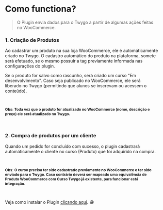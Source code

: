# Como functiona?

> O Plugin envia dados para o Twygo a partir de algumas ações feitas no WooCommerce.

### 1. Criação de Produtos

Ao cadastrar um produto na sua loja WooCommerce, ele é automáticamente criado no Twygo.
O cadastro automático do produto na plataforma, somete será efetuado, se o mesmo possuir a tag previamente informada nas configurações do plugin.

Se o produto for salvo como rascunho, será criado um curso "Em desenvolvimento". Caso seja publicado no WooCommerce, ele será liberado no Twygo (permitindo que alunos se inscrevam ou acessem o conteúdo).

<br/>

<strong style="font-size: 12px;">Obs: Toda vez que o produto for atualizado no WooCommerce (nome, descrição e preço) ele será atualizado no Twygo.</strong>

<br/>

### 2. Compra de produtos por um cliente

Quando um pedido for concluído com sucesso, o plugin cadastrará automáticamente o cliente no curso (Produto) que foi adquirido na compra.

<br/>

<strong style="font-size: 12px;">Obs: O curso precisa ter sido cadastrado previamente no WooCommerce e ter sido enviado para o Twygo. Caso contrário deverá ser mapeado uma equivalência de Produto WooCommerce com Curso Twygo já existente, para funcionar está integração.</strong>

<br/>

Veja como instalar o Plugin [clicando aqui](/pages/primeiros_passos/instalacao). 😀
